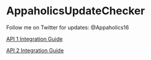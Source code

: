 AppaholicsUpdateChecker
=======================

Follow me on Twitter for updates: @Appaholics16

[API 1 Integration Guide](https://github.com/RaghavSood/AppaholicsUpdateChecker/wiki/API-1-Integration-Guide)

[API 2 Integration Guide](https://github.com/RaghavSood/AppaholicsUpdateChecker/wiki/API-2-Integration-Guide)
